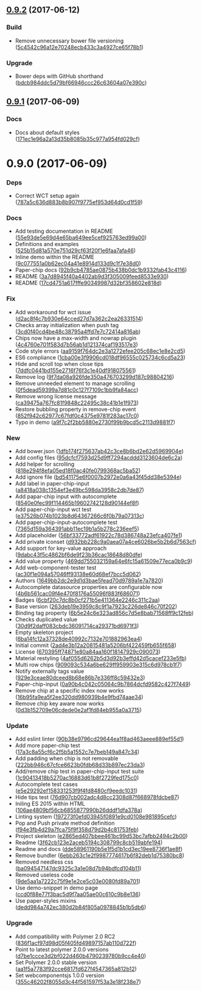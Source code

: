 <a name="0.9.2"></a>
## [0.9.2](https://github.com/fabbricadigitale/paper-chip/compare/v0.9.1...v0.9.2) (2017-06-12)


### Build

* Remove unnecessary bower file versioning ([5c4542c96a12e70248ecb433c3a4927ce65f78b1](https://github.com/fabbricadigitale/paper-chip/commit/5c4542c96a12e70248ecb433c3a4927ce65f78b1))

### Upgrade

* Bower deps with GitHub shorthand ([bdcb984ddc5d79bf66946ccc26c63604a07e390c](https://github.com/fabbricadigitale/paper-chip/commit/bdcb984ddc5d79bf66946ccc26c63604a07e390c))



<a name="0.9.1"></a>
## [0.9.1](https://github.com/fabbricadigitale/paper-chip/compare/v0.9.0...v0.9.1) (2017-06-09)


### Docs

* Docs about default styles ([171ec1e96a2a13d35b8085b35c977a954fd029cf](https://github.com/fabbricadigitale/paper-chip/commit/171ec1e96a2a13d35b8085b35c977a954fd029cf))



<a name="0.9.0"></a>
# 0.9.0 (2017-06-09)


### Deps

* Correct WCT setup again ([787a5c636d883b8b907f9775ef953d64d0cd1f59](https://github.com/fabbricadigitale/paper-chip/commit/787a5c636d883b8b907f9775ef953d64d0cd1f59))

### Docs

* Add testing documentation in README ([55e93de5e69d4e65ba649ee5cef925763ed99a00](https://github.com/fabbricadigitale/paper-chip/commit/55e93de5e69d4e65ba649ee5cef925763ed99a00))
* Definitions and examples ([525b15d81a570e751d29cf63f20f1e6faa7afa46](https://github.com/fabbricadigitale/paper-chip/commit/525b15d81a570e751d29cf63f20f1e6faa7afa46))
* Inline demo within the README ([9c077551a0b62ec04a41e8914d133d9c1f7e38d0](https://github.com/fabbricadigitale/paper-chip/commit/9c077551a0b62ec04a41e8914d133d9c1f7e38d0))
* Paper-chip docs ([92b9cb4785ae0875b438b0dc1b9332fab43c4116](https://github.com/fabbricadigitale/paper-chip/commit/92b9cb4785ae0875b438b0dc1b9332fab43c4116))
* README ([3a7d8945f40a4402ab9d3f305009feed8533e930](https://github.com/fabbricadigitale/paper-chip/commit/3a7d8945f40a4402ab9d3f305009feed8533e930))
* README ([17cd4751a617fffe90349987d32bf358602e818d](https://github.com/fabbricadigitale/paper-chip/commit/17cd4751a617fffe90349987d32bf358602e818d))

### Fix

* Add workaround for wct issue  ([d2ac8f4c7b930e64cced27d7a362c2ea26331514](https://github.com/fabbricadigitale/paper-chip/commit/d2ac8f4c7b930e64cced27d7a362c2ea26331514))
* Checks array initialization when push tag ([3cd0f40cd4be48c38795a4ffd7e7c72414a816ab](https://github.com/fabbricadigitale/paper-chip/commit/3cd0f40cd4be48c38795a4ffd7e7c72414a816ab))
* Chips now have a max-width and nowrap plugin ([4c4760e701f583d7b56ab1d121374caf193517e3](https://github.com/fabbricadigitale/paper-chip/commit/4c4760e701f583d7b56ab1d121374caf193517e3))
* Code style errors ([aa9159f764dc2e3a1272efee205c68ec1e8e2cd5](https://github.com/fabbricadigitale/paper-chip/commit/aa9159f764dc2e3a1272efee205c68ec1e8e2cd5))
* ES6 compliance ([1cba00e3f9906cd018df96555c025734c6cd5a23](https://github.com/fabbricadigitale/paper-chip/commit/1cba00e3f9906cd018df96555c025734c6cd5a23))
* Hide and scroll top when close tips ([7ddfc0441bd155e2716f76f3c1e40df918075561](https://github.com/fabbricadigitale/paper-chip/commit/7ddfc0441bd155e2716f76f3c1e40df918075561))
* Remove log ([9f7da08a926fde350a476703299d187c98804216](https://github.com/fabbricadigitale/paper-chip/commit/9f7da08a926fde350a476703299d187c98804216))
* Remove unneeded element to manage scrolling ([0f5dead59399a7d81c0c127f7109c1bb9fa84acc](https://github.com/fabbricadigitale/paper-chip/commit/0f5dead59399a7d81c0c127f7109c1bb9fa84acc))
* Remove wrong license message ([ca39475a767fc81f9848c22495c38c41b1e1f973](https://github.com/fabbricadigitale/paper-chip/commit/ca39475a767fc81f9848c22495c38c41b1e1f973))
* Restore bubbling property in remove-chip event ([852f942c62977c67fdf0c4375e9781f283ac17c0](https://github.com/fabbricadigitale/paper-chip/commit/852f942c62977c67fdf0c4375e9781f283ac17c0))
* Typo in demo ([a9f7c2f2bb5880e2730f99b9bcd5c2113d9881f7](https://github.com/fabbricadigitale/paper-chip/commit/a9f7c2f2bb5880e2730f99b9bcd5c2113d9881f7))

### New

* Add bower.json ([1dfb174f275637ab42c3ce8b6bd2e62d5969904e](https://github.com/fabbricadigitale/paper-chip/commit/1dfb174f275637ab42c3ce8b6bd2e62d5969904e))
* Add config files ([95dcfcf7593d25d9ff7294acddd3123604de6c2a](https://github.com/fabbricadigitale/paper-chip/commit/95dcfcf7593d25d9ff7294acddd3123604de6c2a))
* Add helper for scrolling ([818e294f8efa05ed18f0ac40fe0799368ac5ba52](https://github.com/fabbricadigitale/paper-chip/commit/818e294f8efa05ed18f0ac40fe0799368ac5ba52))
* Add ignore file ([bd541175e6f0007b2972e0a6a43f45dd38e5394e](https://github.com/fabbricadigitale/paper-chip/commit/bd541175e6f0007b2972e0a6a43f45dd38e5394e))
* Add label in paper-chip-input ([a8418a038c1354ef3e49bc598da3958c2db7de87](https://github.com/fabbricadigitale/paper-chip/commit/a8418a038c1354ef3e49bc598da3958c2db7de87))
* Add papar-chip input with autocomplete ([8540e0fec99f114465b19602742128d90144ef8f](https://github.com/fabbricadigitale/paper-chip/commit/8540e0fec99f114465b19602742128d90144ef8f))
* Add paper-chip-input wct test ([e37526b074b1023b8d64367266c6f0b79a07313c](https://github.com/fabbricadigitale/paper-chip/commit/e37526b074b1023b8d64367266c6f0b79a07313c))
* Add paper-chip-input-autocomplete test ([7365d159a364391abb11ec19b1a5b278c236eef5](https://github.com/fabbricadigitale/paper-chip/commit/7365d159a364391abb11ec19b1a5b278c236eef5))
* Add placeholder ([56bf33772adf61922c78d386748a23efca407fe1](https://github.com/fabbricadigitale/paper-chip/commit/56bf33772adf61922c78d386748a23efca407fe1))
* Add private iconset ([d932bb228c9a0aea07a4ce6026be5b2b6d7563cf](https://github.com/fabbricadigitale/paper-chip/commit/d932bb228c9a0aea07a4ce6026be5b2b6d7563cf))
* Add support for key-value approach ([9dabc43f5c4862bf6de9f23b36cac18648d80dfe](https://github.com/fabbricadigitale/paper-chip/commit/9dabc43f5c4862bf6de9f23b36cac18648d80dfe))
* Add value property ([469dd755032159a64e6fc15a61509e77eca0b9c9](https://github.com/fabbricadigitale/paper-chip/commit/469dd755032159a64e6fc15a61509e77eca0b9c9))
* Add web-component-tester test ([ac30f1e094a57046ff93138e60d68ef7bcc5d062](https://github.com/fabbricadigitale/paper-chip/commit/ac30f1e094a57046ff93138e60d68ef7bcc5d062))
* Authors ([1649bb2dc2e9d1d3bae5fead70d9789a1e7a7820](https://github.com/fabbricadigitale/paper-chip/commit/1649bb2dc2e9d1d3bae5fead70d9789a1e7a7820))
* Autocomplete datasource properties are configurable now ([4b6b561cac09f4e470f8176a55096f883f686071](https://github.com/fabbricadigitale/paper-chip/commit/4b6b561cac09f4e470f8176a55096f883f686071))
* Badges ([6cbf20c7dc8b0cf271b5e411364e2246c311c2aa](https://github.com/fabbricadigitale/paper-chip/commit/6cbf20c7dc8b0cf271b5e411364e2246c311c2aa))
* Base version ([263deb19e3959c8c9f1a7923c226de846c70f202](https://github.com/fabbricadigitale/paper-chip/commit/263deb19e3959c8c9f1a7923c226de846c70f202))
* Binding tag property ([6b5e24c6e323ad856c7d5e8bab71568ff9c12feb](https://github.com/fabbricadigitale/paper-chip/commit/6b5e24c6e323ad856c7d5e8bab71568ff9c12feb))
* Checks duplicated value ([30d9f2daff083cbdc36091714ca29371bd6971f3](https://github.com/fabbricadigitale/paper-chip/commit/30d9f2daff083cbdc36091714ca29371bd6971f3))
* Empty skeleton project ([6ba14fc12a37328de40992c7132e701882963ea4](https://github.com/fabbricadigitale/paper-chip/commit/6ba14fc12a37328de40992c7132e701882963ea4))
* Initial commit ([2ad4e3b12a20815481a5206bf422459fb655f658](https://github.com/fabbricadigitale/paper-chip/commit/2ad4e3b12a20815481a5206bf422459fb655f658))
* License ([670395ff74871e80a84aa160f18147929c090073](https://github.com/fabbricadigitale/paper-chip/commit/670395ff74871e80a84aa160f18147929c090073))
* Material restyling ([4af055d6262b5d3d92b3effd42d5cacef233e5fb](https://github.com/fabbricadigitale/paper-chip/commit/4af055d6262b5d3d92b3effd42d5cacef233e5fb))
* Multi row chips ([909093c534a6be629ff959903e315c6d978cb1f7](https://github.com/fabbricadigitale/paper-chip/commit/909093c534a6be629ff959903e315c6d978cb1f7))
* Notify externally tags value ([929e3ceae80dceed8b68e86b7e336ff8c59432e3](https://github.com/fabbricadigitale/paper-chip/commit/929e3ceae80dceed8b68e86b7e336ff8c59432e3))
* Paper-chip-input ([0a90b4c042c05064c9b7864dcfd9582c427f7449](https://github.com/fabbricadigitale/paper-chip/commit/0a90b4c042c05064c9b7864dcfd9582c427f7449))
* Remove chip at a specific index now works ([16b95fa9ea5f2ee320dd980939b4e9fbd74aae34](https://github.com/fabbricadigitale/paper-chip/commit/16b95fa9ea5f2ee320dd980939b4e9fbd74aae34))
* Remove chip key aware now works ([0d3b152709e06cdede0e2af1fd84eb955a0a3715](https://github.com/fabbricadigitale/paper-chip/commit/0d3b152709e06cdede0e2af1fd84eb955a0a3715))

### Update

* Add eslint linter ([90b38e9796cd29644ea1f8ad463aeee889ef55d1](https://github.com/fabbricadigitale/paper-chip/commit/90b38e9796cd29644ea1f8ad463aeee889ef55d1))
* Add more paper-chip test ([17a3c8a55cf6c2f5b5a1552c7e7beb149a847c34](https://github.com/fabbricadigitale/paper-chip/commit/17a3c8a55cf6c2f5b5a1552c7e7beb149a847c34))
* Add padding when chip is not removable ([222bb946c67cfce6623b0fdb68d33b897ec23da3](https://github.com/fabbricadigitale/paper-chip/commit/222bb946c67cfce6623b0fdb68d33b897ec23da3))
* Add/remove chip test in paper-chip-input test suite ([1c90413418b5270ac16883d61b8f2729fed175c0](https://github.com/fabbricadigitale/paper-chip/commit/1c90413418b5270ac16883d61b8f2729fed175c0))
* Autocomplete test cases ([e5e29292ef158331253f9f4fd8480cf9eedc1031](https://github.com/fabbricadigitale/paper-chip/commit/e5e29292ef158331253f9f4fd8480cf9eedc1031))
* Hide tips test ([76d907cb002adc4d8cc2308d87f668978fdcbe87](https://github.com/fabbricadigitale/paper-chip/commit/76d907cb002adc4d8cc2308d87f668978fdcbe87))
* Iniling ES 2015 within HTML ([106ae4809bf56cb6855877990b26dddf1dfa378a](https://github.com/fabbricadigitale/paper-chip/commit/106ae4809bf56cb6855877990b26dddf1dfa378a))
* Linting system ([197273f0efd03945f0891e9cd0108e981895cefc](https://github.com/fabbricadigitale/paper-chip/commit/197273f0efd03945f0891e9cd0108e981895cefc))
* Pop and Push private method definition ([f94e3fb4d29a7fca75f9f358d79d2b4c81753feb](https://github.com/fabbricadigitale/paper-chip/commit/f94e3fb4d29a7fca75f9f358d79d2b4c81753feb))
* Project skeleton ([e2865ed407bbee461bc99d53bc7afbb2494c2b00](https://github.com/fabbricadigitale/paper-chip/commit/e2865ed407bbee461bc99d53bc7afbb2494c2b00))
* Readme ([3f62cb123e2aceb5194c308799c8cb519abfe194](https://github.com/fabbricadigitale/paper-chip/commit/3f62cb123e2aceb5194c308799c8cb519abfe194))
* Readme and docs ([dde58961190b5e1f5d1b1cd3ec19ee8736f1ae8f](https://github.com/fabbricadigitale/paper-chip/commit/dde58961190b5e1f5d1b1cd3ec19ee8736f1ae8f))
* Remove bundler ([6ebb263c1e2f9987774617b6f82deb1d75380bc8](https://github.com/fabbricadigitale/paper-chip/commit/6ebb263c1e2f9987774617b6f82deb1d75380bc8))
* Removed needless css ([ba094547147dc9325c3a1e08d7b94bdfcd104b11](https://github.com/fabbricadigitale/paper-chip/commit/ba094547147dc9325c3a1e08d7b94bdfcd104b11))
* Removed useless code ([9de5aa1a7222c75f9e1e2ce5c03e0080fd89a701](https://github.com/fabbricadigitale/paper-chip/commit/9de5aa1a7222c75f9e1e2ce5c03e0080fd89a701))
* Use demo-snippet in demo page ([ccd0f88e77f3bac5d9f7aa05ae00c610c9b8e136](https://github.com/fabbricadigitale/paper-chip/commit/ccd0f88e77f3bac5d9f7aa05ae00c610c9b8e136))
* Use paper-styles mixins ([dedd984a742ec380d2b84f805a0978845b1b5db6](https://github.com/fabbricadigitale/paper-chip/commit/dedd984a742ec380d2b84f805a0978845b1b5db6))

### Upgrade

* Add compatibility with Polymer 2.0 RC2 ([836f1acf97d98d05f405fd49897157ab110d722f](https://github.com/fabbricadigitale/paper-chip/commit/836f1acf97d98d05f405fd49897157ab110d722f))
* Point to latest polymer 2.0.0 versions ([d7be1ccce3d2bf022d460b4790239780b9cc4e40](https://github.com/fabbricadigitale/paper-chip/commit/d7be1ccce3d2bf022d460b4790239780b9cc4e40))
* Set Polymer 2.0.0 stable version ([aa1f5a7783f92cce6817fd627f4547365a812b12](https://github.com/fabbricadigitale/paper-chip/commit/aa1f5a7783f92cce6817fd627f4547365a812b12))
* Set webcomponentsjs 1.0.0 version ([355c46202f8055d3c44f561597f53a3e18f238e7](https://github.com/fabbricadigitale/paper-chip/commit/355c46202f8055d3c44f561597f53a3e18f238e7))


